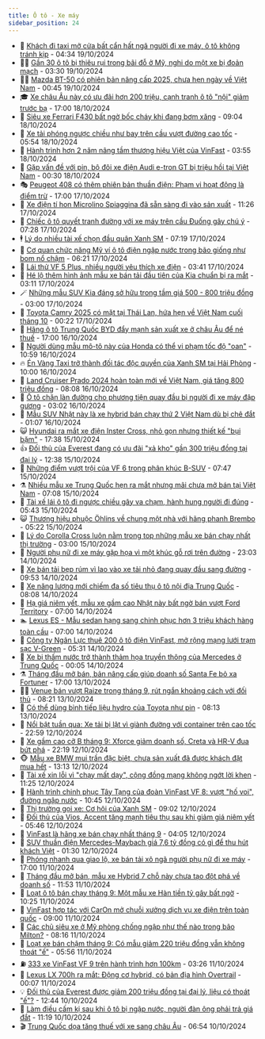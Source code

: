 ```yaml
---
title: Ô tô - Xe máy
sidebar_position: 24
---
```


<!-- dantri-o-to-xe-may:START -->
- 🤡 [Khách đi taxi mở cửa bất cẩn hất ngã người đi xe máy, ô tô không tránh kịp](https://dantri.com.vn/o-to-xe-may/khach-di-taxi-mo-cua-bat-can-hat-nga-nguoi-di-xe-may-o-to-khong-tranh-kip-20241019084329774.htm) - 04:34 19/10/2024
- 🧑‍💻 [Gần 30 ô tô bị thiêu rụi trong bãi đỗ ở Mỹ, nghi do một xe bị đoản mạch](https://dantri.com.vn/o-to-xe-may/gan-30-o-to-bi-thieu-rui-trong-bai-do-o-my-nghi-do-mot-xe-bi-doan-mach-20241019010006409.htm) - 03:30 19/10/2024
- 🧑‍💻 [Mazda BT-50 có phiên bản nâng cấp 2025, chưa hẹn ngày về Việt Nam](https://dantri.com.vn/o-to-xe-may/mazda-bt-50-co-phien-ban-nang-cap-2025-chua-hen-ngay-ve-viet-nam-20241019002803074.htm) - 00:45 19/10/2024
- 🎓 [Xe châu Âu này có ưu đãi hơn 200 triệu, cạnh tranh ô tô &quot;nội&quot; giảm trước bạ](https://dantri.com.vn/o-to-xe-may/xe-chau-au-nay-co-uu-dai-hon-200-trieu-canh-tranh-o-to-noi-giam-truoc-ba-20241018231740472.htm) - 17:00 18/10/2024
- 🌊 [Siêu xe Ferrari F430 bất ngờ bốc cháy khi đang bơm xăng](https://dantri.com.vn/o-to-xe-may/sieu-xe-ferrari-f430-bat-ngo-boc-chay-khi-dang-bom-xang-20241018155736513.htm) - 09:04 18/10/2024
- 🥷 [Xe tải phóng ngược chiều như bay trên cầu vượt đường cao tốc](https://dantri.com.vn/o-to-xe-may/xe-tai-phong-nguoc-chieu-nhu-bay-tren-cau-vuot-duong-cao-toc-20241018110455277.htm) - 05:54 18/10/2024
- 🤩 [Hành trình hơn 2 năm nâng tầm thương hiệu Việt của VinFast](https://dantri.com.vn/o-to-xe-may/hanh-trinh-hon-2-nam-nang-tam-thuong-hieu-viet-cua-vinfast-20241018104858470.htm) - 03:55 18/10/2024
- 🫶 [Gặp vấn đề với pin, bộ đôi xe điện Audi e-tron GT bị triệu hồi tại Việt Nam](https://dantri.com.vn/o-to-xe-may/gap-van-de-voi-pin-bo-doi-xe-dien-audi-e-tron-gt-bi-trieu-hoi-tai-viet-nam-20241017183121457.htm) - 00:30 18/10/2024
- 🎭 [Peugeot 408 có thêm phiên bản thuần điện: Phạm vi hoạt động là điểm trừ](https://dantri.com.vn/o-to-xe-may/peugeot-408-co-them-phien-ban-thuan-dien-pham-vi-hoat-dong-la-diem-tru-20241017160404301.htm) - 17:00 17/10/2024
- 🌁 [Xe điện tí hon Microlino Spiaggina đã sẵn sàng đi vào sản xuất](https://dantri.com.vn/o-to-xe-may/xe-dien-ti-hon-microlino-spiaggina-da-san-sang-di-vao-san-xuat-20241017094112737.htm) - 11:26 17/10/2024
- 🦩 [Chiếc ô tô quyết tranh đường với xe máy trên cầu Đuống gây chú ý](https://dantri.com.vn/o-to-xe-may/chiec-o-to-quyet-tranh-duong-voi-xe-may-tren-cau-duong-gay-chu-y-20241017110514032.htm) - 07:28 17/10/2024
- 🕴 [Lý do nhiều tài xế chọn đầu quân Xanh SM](https://dantri.com.vn/o-to-xe-may/ly-do-nhieu-tai-xe-chon-dau-quan-xanh-sm-20241017130408399.htm) - 07:19 17/10/2024
- 🎡 [Cơ quan chức năng Mỹ ví ô tô điện ngập nước trong bão giống như bom nổ chậm](https://dantri.com.vn/o-to-xe-may/co-quan-chuc-nang-my-vi-o-to-dien-ngap-nuoc-trong-bao-giong-nhu-bom-no-cham-20241016110026061.htm) - 06:21 17/10/2024
- 📝 [Lái thử VF 5 Plus, nhiều người yêu thích xe điện](https://dantri.com.vn/o-to-xe-may/lai-thu-vf-5-plus-nhieu-nguoi-yeu-thich-xe-dien-20241017102844596.htm) - 03:41 17/10/2024
- 🧐 [Hé lộ thêm hình ảnh mẫu xe bán tải đầu tiên của Kia chuẩn bị ra mắt](https://dantri.com.vn/o-to-xe-may/he-lo-them-hinh-anh-mau-xe-ban-tai-dau-tien-cua-kia-chuan-bi-ra-mat-20241016231909185.htm) - 03:11 17/10/2024
- 🪄 [Những mẫu SUV Kia đáng sở hữu trong tầm giá 500 - 800 triệu đồng](https://dantri.com.vn/o-to-xe-may/nhung-mau-suv-kia-dang-so-huu-trong-tam-gia-500-800-trieu-dong-20241016180131145.htm) - 03:00 17/10/2024
- 🧰 [Toyota Camry 2025 có mặt tại Thái Lan, hứa hẹn về Việt Nam cuối tháng 10](https://dantri.com.vn/o-to-xe-may/toyota-camry-2025-co-mat-tai-thai-lan-hua-hen-ve-viet-nam-cuoi-thang-10-20241016233432064.htm) - 00:22 17/10/2024
- 🚀 [Hãng ô tô Trung Quốc BYD đẩy mạnh sản xuất xe ở châu Âu để né thuế](https://dantri.com.vn/o-to-xe-may/hang-o-to-trung-quoc-byd-day-manh-san-xuat-xe-o-chau-au-de-ne-thue-20241016154347412.htm) - 17:00 16/10/2024
- 💪 [Người dùng mẫu mô-tô này của Honda có thể vi phạm tốc độ &quot;oan&quot;](https://dantri.com.vn/o-to-xe-may/nguoi-dung-mau-mo-to-nay-cua-honda-co-the-vi-pham-toc-do-oan-20241015232310345.htm) - 10:59 16/10/2024
- 🔥 [Én Vàng Taxi trở thành đối tác độc quyền của Xanh SM tại Hải Phòng](https://dantri.com.vn/o-to-xe-may/en-vang-taxi-tro-thanh-doi-tac-doc-quyen-cua-xanh-sm-tai-hai-phong-20241016170001859.htm) - 10:00 16/10/2024
- 🐲 [Land Cruiser Prado 2024 hoàn toàn mới về Việt Nam, giá tăng 800 triệu đồng](https://dantri.com.vn/o-to-xe-may/land-cruiser-prado-2024-hoan-toan-moi-ve-viet-nam-gia-tang-800-trieu-dong-20241016131218310.htm) - 08:08 16/10/2024
- 🌋 [Ô tô chặn làn đường cho phương tiện quay đầu bị người đi xe máy đập gương](https://dantri.com.vn/o-to-xe-may/o-to-chan-lan-duong-cho-phuong-tien-quay-dau-bi-nguoi-di-xe-may-dap-guong-20241016094516681.htm) - 03:02 16/10/2024
- 🤩 [Mẫu SUV Nhật này là xe hybrid bán chạy thứ 2 Việt Nam dù bị chê đắt](https://dantri.com.vn/o-to-xe-may/mau-suv-nhat-nay-la-xe-hybrid-ban-chay-thu-2-viet-nam-du-bi-che-dat-20241016004653742.htm) - 01:07 16/10/2024
- 😺 [Hyundai ra mắt xe điện Inster Cross, nhỏ gọn nhưng thiết kế &quot;bụi bặm&quot;](https://dantri.com.vn/o-to-xe-may/hyundai-ra-mat-xe-dien-inster-cross-nho-gon-nhung-thiet-ke-bui-bam-20241015225150471.htm) - 17:38 15/10/2024
- 👍 [Đối thủ của Everest đang có ưu đãi &quot;xả kho&quot; gần 300 triệu đồng tại đại lý](https://dantri.com.vn/o-to-xe-may/doi-thu-cua-everest-dang-co-uu-dai-xa-kho-gan-300-trieu-dong-tai-dai-ly-20241015155739089.htm) - 12:38 15/10/2024
- 🎃 [Những điểm vượt trội của VF 6 trong phân khúc B-SUV](https://dantri.com.vn/o-to-xe-may/nhung-diem-vuot-troi-cua-vf-6-trong-phan-khuc-b-suv-20241015143125318.htm) - 07:47 15/10/2024
- ⚗️ [Nhiều mẫu xe Trung Quốc hẹn ra mắt nhưng mãi chưa mở bán tại Việt Nam](https://dantri.com.vn/o-to-xe-may/nhieu-mau-xe-trung-quoc-hen-ra-mat-nhung-mai-chua-mo-ban-tai-viet-nam-20241015121959216.htm) - 07:08 15/10/2024
- 🦄 [Tài xế lái ô tô đi ngược chiều gây va chạm, hành hung người đi đúng](https://dantri.com.vn/o-to-xe-may/tai-xe-lai-o-to-di-nguoc-chieu-gay-va-cham-hanh-hung-nguoi-di-dung-20241015123753040.htm) - 05:43 15/10/2024
- 😺 [Thương hiệu phuộc Öhlins về chung một nhà với hãng phanh Brembo](https://dantri.com.vn/o-to-xe-may/thuong-hieu-phuoc-ohlins-ve-chung-mot-nha-voi-hang-phanh-brembo-20241015113557842.htm) - 05:22 15/10/2024
- 💼 [Lý do Corolla Cross luôn nằm trong top những mẫu xe bán chạy nhất thị trường](https://dantri.com.vn/o-to-xe-may/ly-do-corolla-cross-luon-nam-trong-top-nhung-mau-xe-ban-chay-nhat-thi-truong-20241015085413991.htm) - 03:00 15/10/2024
- 💃 [Người phụ nữ đi xe máy gặp họa vì một khúc gỗ rơi trên đường](https://dantri.com.vn/o-to-xe-may/nguoi-phu-nu-di-xe-may-gap-hoa-vi-mot-khuc-go-roi-tren-duong-20241014233322121.htm) - 23:03 14/10/2024
- 🚀 [Xe bán tải bẹp rúm vì lao vào xe tải nhỏ đang quay đầu sang đường](https://dantri.com.vn/o-to-xe-may/xe-ban-tai-bep-rum-vi-lao-vao-xe-tai-nho-dang-quay-dau-sang-duong-20241014154450646.htm) - 09:53 14/10/2024
- 🤩 [Xe năng lượng mới chiếm đa số tiêu thụ ô tô nội địa Trung Quốc](https://dantri.com.vn/o-to-xe-may/xe-nang-luong-moi-chiem-da-so-tieu-thu-o-to-noi-dia-trung-quoc-20241014140337615.htm) - 08:08 14/10/2024
- 💪 [Hạ giá niêm yết, mẫu xe gầm cao Nhật này bất ngờ bán vượt Ford Territory](https://dantri.com.vn/o-to-xe-may/ha-gia-niem-yet-mau-xe-gam-cao-nhat-nay-bat-ngo-ban-vuot-ford-territory-20241014113032788.htm) - 07:00 14/10/2024
- 🏊 [Lexus ES - Mẫu sedan hạng sang chinh phục hơn 3 triệu khách hàng toàn cầu](https://dantri.com.vn/o-to-xe-may/lexus-es-mau-sedan-hang-sang-chinh-phuc-hon-3-trieu-khach-hang-toan-cau-20241014102030025.htm) - 07:00 14/10/2024
- 💄 [Công ty Ngân Lực thuê 200 ô tô điện VinFast, mở rộng mạng lưới trạm sạc V-Green](https://dantri.com.vn/o-to-xe-may/cong-ty-ngan-luc-thue-200-o-to-dien-vinfast-mo-rong-mang-luoi-tram-sac-v-green-20241014115933190.htm) - 05:31 14/10/2024
- 👺 [Xe bị thấm nước trở thành thảm họa truyền thông của Mercedes ở Trung Quốc](https://dantri.com.vn/o-to-xe-may/xe-bi-tham-nuoc-tro-thanh-tham-hoa-truyen-thong-cua-mercedes-o-trung-quoc-20241013150413998.htm) - 00:05 14/10/2024
- ⚗️ [Tháng đầu mở bán, bản nâng cấp giúp doanh số Santa Fe bỏ xa Fortuner](https://dantri.com.vn/o-to-xe-may/thang-dau-mo-ban-ban-nang-cap-giup-doanh-so-santa-fe-bo-xa-fortuner-20241013104943010.htm) - 17:00 13/10/2024
- 🧑‍🏫 [Venue bán vượt Raize trong tháng 9, rút ngắn khoảng cách với đối thủ](https://dantri.com.vn/o-to-xe-may/venue-ban-vuot-raize-trong-thang-9-rut-ngan-khoang-cach-voi-doi-thu-20241013095529273.htm) - 08:21 13/10/2024
- 🦒 [Có thể dùng bình tiếp liệu hydro của Toyota như pin](https://dantri.com.vn/o-to-xe-may/co-the-dung-binh-tiep-lieu-hydro-cua-toyota-nhu-pin-20241012233542491.htm) - 08:13 13/10/2024
- 🐘 [Nổi bật tuần qua: Xe tải bị lật vì giành đường với container trên cao tốc](https://dantri.com.vn/o-to-xe-may/noi-bat-tuan-qua-xe-tai-bi-lat-vi-gianh-duong-voi-container-tren-cao-toc-20241012213034520.htm) - 22:59 12/10/2024
- 🧠 [Xe gầm cao cỡ B tháng 9: Xforce giảm doanh số, Creta và HR-V đua bứt phá](https://dantri.com.vn/o-to-xe-may/xe-gam-cao-co-b-thang-9-xforce-giam-doanh-so-creta-va-hr-v-dua-but-pha-20241012171424731.htm) - 22:19 12/10/2024
- 🐵 [Mẫu xe BMW mui trần đặc biệt, chưa sản xuất đã được khách đặt mua hết](https://dantri.com.vn/o-to-xe-may/mau-xe-bmw-mui-tran-dac-biet-chua-san-xuat-da-duoc-khach-dat-mua-het-20241012151110690.htm) - 13:13 12/10/2024
- 🤭 [Tài xế xin lỗi vì &quot;chạy mất dạy&quot;, cộng đồng mạng không ngớt lời khen](https://dantri.com.vn/o-to-xe-may/tai-xe-xin-loi-vi-chay-mat-day-cong-dong-mang-khong-ngot-loi-khen-20241012143532352.htm) - 11:25 12/10/2024
- 🤠 [Hành trình chinh phục Tây Tạng của đoàn VinFast VF 8: vượt &quot;hố voi&quot;, đường ngập nước](https://dantri.com.vn/o-to-xe-may/hanh-trinh-chinh-phuc-tay-tang-cua-doan-vinfast-vf-8-vuot-ho-voi-duong-ngap-nuoc-20241012172632386.htm) - 10:45 12/10/2024
- 🫶 [Thị trường gọi xe: Cơ hội của Xanh SM](https://dantri.com.vn/o-to-xe-may/thi-truong-goi-xe-co-hoi-cua-xanh-sm-20241012151411365.htm) - 09:02 12/10/2024
- 🚀 [Đối thủ của Vios, Accent tăng mạnh tiêu thụ sau khi giảm giá niêm yết](https://dantri.com.vn/o-to-xe-may/doi-thu-cua-vios-accent-tang-manh-tieu-thu-sau-khi-giam-gia-niem-yet-20241012120006614.htm) - 05:46 12/10/2024
- 🎊 [VinFast là hãng xe bán chạy nhất tháng 9](https://dantri.com.vn/o-to-xe-may/vinfast-la-hang-xe-ban-chay-nhat-thang-9-20241011163504998.htm) - 04:05 12/10/2024
- 🦄 [SUV thuần điện Mercedes-Maybach giá 7,6 tỷ đồng có gì để thu hút khách Việt](https://dantri.com.vn/o-to-xe-may/suv-thuan-dien-mercedes-maybach-gia-76-ty-dong-co-gi-de-thu-hut-khach-viet-20241012082443009.htm) - 01:30 12/10/2024
- 🥷 [Phóng nhanh qua giao lộ, xe bán tải xô ngã người phụ nữ đi xe máy](https://dantri.com.vn/o-to-xe-may/phong-nhanh-qua-giao-lo-xe-ban-tai-xo-nga-nguoi-phu-nu-di-xe-may-20241011190539332.htm) - 17:00 11/10/2024
- 🦏 [Tháng đầu mở bán, mẫu xe Hybrid 7 chỗ này chưa tạo đột phá về doanh số](https://dantri.com.vn/o-to-xe-may/thang-dau-mo-ban-mau-xe-hybrid-7-cho-nay-chua-tao-dot-pha-ve-doanh-so-20241011152632400.htm) - 11:53 11/10/2024
- 🤗 [Loạt ô tô bán chạy tháng 9: Một mẫu xe Hàn tiền tỷ gây bất ngờ](https://dantri.com.vn/o-to-xe-may/loat-o-to-ban-chay-thang-9-mot-mau-xe-han-tien-ty-gay-bat-ngo-20241011160215301.htm) - 10:25 11/10/2024
- 🐲 [VinFast hợp tác với CarOn mở chuỗi xưởng dịch vụ xe điện trên toàn quốc](https://dantri.com.vn/o-to-xe-may/vinfast-hop-tac-voi-caron-mo-chuoi-xuong-dich-vu-xe-dien-tren-toan-quoc-20241011154300726.htm) - 09:00 11/10/2024
- 🤭 [Các chủ siêu xe ở Mỹ phòng chống ngập như thế nào trong bão Milton?](https://dantri.com.vn/o-to-xe-may/cac-chu-sieu-xe-o-my-phong-chong-ngap-nhu-the-nao-trong-bao-milton-20241011145534508.htm) - 08:16 11/10/2024
- 🐻 [Loạt xe bán chậm tháng 9: Có mẫu giảm 220 triệu đồng vẫn không thoát &quot;ế&quot;](https://dantri.com.vn/o-to-xe-may/loat-xe-ban-cham-thang-9-co-mau-giam-220-trieu-dong-van-khong-thoat-e-20241011112240603.htm) - 05:56 11/10/2024
- ⛽️ [333 xe VinFast VF 9 trên hành trình hơn 100km](https://dantri.com.vn/o-to-xe-may/333-xe-vinfast-vf-9-tren-hanh-trinh-hon-100km-20241011100313230.htm) - 03:26 11/10/2024
- 🫣 [Lexus LX 700h ra mắt: Động cơ hybrid, có bản địa hình Overtrail](https://dantri.com.vn/o-to-xe-may/lexus-lx-700h-ra-mat-dong-co-hybrid-co-ban-dia-hinh-overtrail-20241010235733102.htm) - 00:07 11/10/2024
- 💡 [Đối thủ của Everest được giảm 200 triệu đồng tại đại lý, liệu có thoát &quot;ế&quot;?](https://dantri.com.vn/o-to-xe-may/doi-thu-cua-everest-duoc-giam-200-trieu-dong-tai-dai-ly-lieu-co-thoat-e-20241010130652940.htm) - 12:44 10/10/2024
- 💪 [Làm điều cấm kị sau khi ô tô bị ngập nước, người đàn ông phải trả giá đắt](https://dantri.com.vn/o-to-xe-may/lam-dieu-cam-ki-sau-khi-o-to-bi-ngap-nuoc-nguoi-dan-ong-phai-tra-gia-dat-20241010092900296.htm) - 11:19 10/10/2024
- 🎬 [Trung Quốc dọa tăng thuế với xe sang châu Âu](https://dantri.com.vn/o-to-xe-may/trung-quoc-doa-tang-thue-voi-xe-sang-chau-au-20241009230510874.htm) - 06:54 10/10/2024<!-- dantri-o-to-xe-may:END -->
